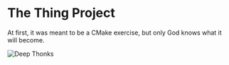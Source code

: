 # The Thing Project
At first, it was meant to be a CMake exercise, but only God knows what it will become.

![Deep Thonks](https://64.media.tumblr.com/e00b59b7e6bcdbbc8ba447bc2eb48842/9414c20b051b90b5-55/s500x750/6ba2084d4ff126c3c96aacce7c86058622d4630b.gifv)